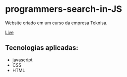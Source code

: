 # programmers-search-in-JS

Website criado em um curso da empresa Teknisa.

[Live](https://quiz-murita.netlify.app/)

## Tecnologias aplicadas:
  - javascript
  - CSS
  - HTML
